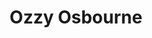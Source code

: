 ---
title: "Ozzy Osbourne"
summary: "John Michael \"Ozzy\" Osbourne is an English singer, songwriter, and television personality. He rose to prominence during the 1970s as the lead vocalist of the heavy metal band Black Sabbath, during which period he adopted the nickname \"Prince of Darkness\".Born and raised in Birmingham, Osbourne became a founding member of Black Sabbath in 1968, and provided lead vocals from their self-titled debut album in 1970 to Never Say Die! in 1978. The band was highly influential on the development of heavy metal music, in particular their critically acclaimed releases Paranoid, Master of Reality and Sabbath Bloody Sabbath. Osbourne was fired from Black Sabbath in 1979 due to alcohol and drug problems, but went on to have a successful solo career, releasing 13 studio albums, the first seven of which received multi-platinum certifications in the US. Osbourne has since reunited with Black Sabbath on several occasions. He rejoined in 1997 and helped record the group's final studio album, 13 , before they embarked on a farewell tour that ended with a February 2017 performance in their hometown, Birmingham. His longevity and success have earned him the informal title \"Godfather of Metal\".Osbourne's total album sales from his years in Black Sabbath, combined with his solo work, are over 100 million. He was inducted into the Rock and Roll Hall of Fame as a member of Black Sabbath and into the UK Music Hall of Fame as a solo artist and as a member of the band. He has been honoured with stars on the Hollywood Walk of Fame and Birmingham Walk of Stars. At the 2014 MTV Europe Music Awards, he received the Global Icon Award. In 2015, Osbourne received the Ivor Novello Award for Lifetime Achievement from the British Academy of Songwriters, Composers and Authors.
In the early 2000s, Osbourne became a reality television star, appearing as himself in the MTV reality show The Osbournes alongside wife and manager Sharon and two of their three children, Kelly and Jack. He co-stars with Jack and Kelly in the television series Ozzy & Jack's World Detour. The show's third season debuted in June 2018."
slug: "ozzy-osbourne"
image: "ozzy-osbourne.jpg"
apple_music_artist_url: "https://music.apple.com/gb/artist/ozzy-osbourne/886834"
wikipedia_url: "https://en.wikipedia.org/wiki/Ozzy_Osbourne"
---